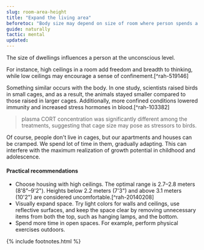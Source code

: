 ```yaml
---
slug: room-area-height
title: "Expand the living area"
beforetoc: "Body size may depend on size of room where person spends a lot of time."
guide: naturally
tactic: mental
updated:
---
```

The size of dwellings influences a person at the unconscious level.

For instance, high ceilings in a room add freedom and breadth to thinking, while low ceilings may encourage a sense of confinement.[^rah-519146]

Something similar occurs with the body. In one study, scientists raised birds in small cages, and as a result, the animals stayed smaller compared to those raised in larger cages. Additionally, more confined conditions lowered immunity and increased stress hormones in blood.[^rah-103382]

> plasma CORT concentration was significantly different among the treatments, suggesting that cage size may pose as stressors to birds.

Of course, people don't live in cages, but our apartments and houses can be cramped. We spend lot of time in them, gradually adapting. This can interfere with the maximum realization of growth potential in childhood and adolescence.

#### Practical recommendations

- Choose housing with high ceilings. The optimal range is 2.7–2.8 meters (8'8"–9'2"). Heights below 2.2 meters (7'3") and above 3.1 meters (10'2") are considered uncomfortable.[^rah-20140208]
- Visually expand space. Try light colors for walls and ceilings, use reflective surfaces, and keep the space clear by removing unnecessary items from both the top, such as hanging lamps, and the bottom.
- Spend more time in open spaces. For example, perform physical exercises outdoors.

{% include footnotes.html %}
